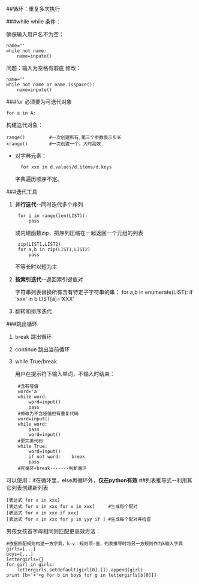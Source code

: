 ##循环：重复多次执行

###while
	while 条件：

确保输入用户名不为空：
	
	name=''
	while not name:
		name=inpute()
问题：输入为空格有瑕疵
修改：

	name=''
	while not name or name.isspace():
		name=inpute()
	
###for
必须要为可迭代对象

	for a in A:
构建迭代对象：

	range()			#一次创建所有,第三个参数表示步长
	xrange() 		#一次创建一个，大时高效
* 对字典元素：
	
		for xxx in d.values/d.items/d.keys
	字典遍历顺序不定。

###迭代工具
1. **并行迭代**--同时迭代多个序列

		for i in range(len(LIST)):
			pass

	或内建函数zip，把序列压缩在一起返回一个元组的列表

		zip(LIST1,LIST2)
		for a,b in zip(LIST1,LIST2)
			pass
	不等长时以短为主	
		 

2. **按索引迭代**--返回索引键值对

	字符串列表替换所有含有特定子字符串的串：
		for a,b in enumerate(LIST):
			if 'xxx' in b
				LIST[a]='XXX'

3. 翻转和排序迭代


###跳出循环
1. break
	跳出循环
2. continue
	跳出当前循环
3. while True/break

	用户在提示符下输入单词，不输入时结束：
		
		#含有哑值
		word='a'
		while word:
			word=input()
			pass
		#修改为不含哑值但有重复代码
		word=input()
		while word:
			pass
			word=input()
		#更完美代码
		while True:
			word=input()
			if not word:	break
			pass
		#死循环+break-------判断循环

可以使用：if在循环里，else再循环外，**仅在python有效**
##列表推导式--利用其它列表创建新列表
	
	[表达式 for x in xxx]
	[表达式 for x in xxx for x in xxx]		#生成每个配对
	[表达式 for x in xxx if xxx]
	[表达式 for x in xxx for y in yyy if ]	#生成每个配对并检查
男孩女孩首字母相同则匹配更高效方法：
	
	#依据匹配规则构建一方字典，k-v：规则项-值，列表推导时将另一方规则作为k输入字典
	girls=[...]
	boys=[...]
	lettergirls={}
	for girl in girls:
		lettergirls.setdefault(girl[0].[]).append(girl)
	print [b+'+'+g for b in boys for g in lettergirls[b[0]]]
	

